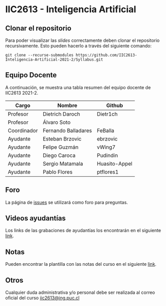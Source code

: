 # IIC2613 - Inteligencia Artificial

## Clonar el repositorio
Para poder visualizar las *slides* correctamente deben clonar el repositorio recursivamente. Esto pueden hacerlo a través del siguiente comando:
```console
git clone --recurse-submodules https://github.com/IIC2613-Inteligencia-Artificial-2021-2/Syllabus.git
```

## Equipo Docente

A continuación, se muestra una tabla resumen del equipo docente de IIC2613 2021-2.

| Cargo                 | Nombre              | Github         |
|-----------------------|---------------------|----------------|
| Profesor              | Dietrich Daroch     | Dietr1ch       |
| Profesor              | Álvaro Soto         |                |
| Coordinador           | Fernando Balladares | FeBalla        |
| Ayudante              | Esteban Brzovic     | ebrzovic       |
| Ayudante              | Felipe Guzmán       | vWing7         |
| Ayudante              | Diego Caroca        | Pudindin       |
| Ayudante              | Sergio Matamala     | Huasito-Appel  |
| Ayudante              | Pablo Flores        | ptflores1      |

## Foro

La página de [issues](../../issues) se utilizará como foro para preguntas.

## Videos ayudantías

Los links de las grabaciones de ayudantías los encontrarán en el siguiente [link](./Ayudantías).

## Notas

Pueden encontrar la plantilla con las notas del curso en el siguiente [link]().

## Otros

Cualquier duda administrativa y/o personal debe ser realizada al correo oficial del curso iic2613@ing.puc.cl
